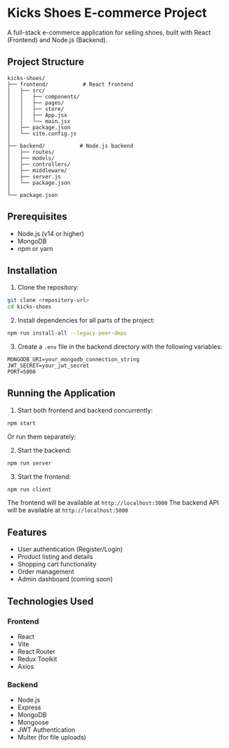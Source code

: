 # Kicks Shoes E-commerce Project

A full-stack e-commerce application for selling shoes, built with React (Frontend) and Node.js (Backend).

## Project Structure

```
kicks-shoes/
├── frontend/           # React frontend
│   ├── src/
│   │   ├── components/
│   │   ├── pages/
│   │   ├── store/
│   │   ├── App.jsx
│   │   └── main.jsx
│   ├── package.json
│   └── vite.config.js
│
├── backend/           # Node.js backend
│   ├── routes/
│   ├── models/
│   ├── controllers/
│   ├── middleware/
│   ├── server.js
│   └── package.json
│
└── package.json
```

## Prerequisites

- Node.js (v14 or higher)
- MongoDB
- npm or yarn

## Installation

1. Clone the repository:

```bash
git clone <repository-url>
cd kicks-shoes
```

2. Install dependencies for all parts of the project:

```bash
npm run install-all --legacy-peer-deps
```

3. Create a `.env` file in the backend directory with the following variables:

```
MONGODB_URI=your_mongodb_connection_string
JWT_SECRET=your_jwt_secret
PORT=5000
```

## Running the Application

1. Start both frontend and backend concurrently:

```bash
npm start
```

Or run them separately:

2. Start the backend:

```bash
npm run server
```

3. Start the frontend:

```bash
npm run client
```

The frontend will be available at `http://localhost:3000`
The backend API will be available at `http://localhost:5000`

## Features

- User authentication (Register/Login)
- Product listing and details
- Shopping cart functionality
- Order management
- Admin dashboard (coming soon)

## Technologies Used

### Frontend

- React
- Vite
- React Router
- Redux Toolkit
- Axios

### Backend

- Node.js
- Express
- MongoDB
- Mongoose
- JWT Authentication
- Multer (for file uploads)
